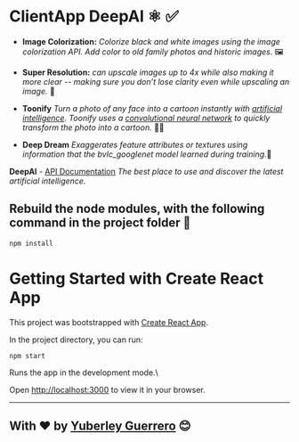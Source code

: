 # ClientApp DeepAI ⚛️ ✅

* **Image Colorization:** *Colorize black and white images using the image colorization API. Add color to old family photos and historic images.* 🖼️

* **Super Resolution:** *can upscale images up to 4x while also making it more clear -- making sure you don’t lose clarity even while upscaling an image.* 🎯

* **Toonify** *Turn a photo of any face into a cartoon instantly with [artificial intelligence](https://deepai.org/machine-learning-glossary-and-terms/artificial-intelligence). Toonify uses a [convolutional neural network](https://deepai.org/machine-learning-glossary-and-terms/convolutional-neural-network) to quickly transform the photo into a cartoon.* 👩‍🦰

* **Deep Dream** *Exaggerates feature attributes or textures using information that the bvlc_googlenet model learned during training.*🧿
  
**DeepAI**  - [API Documentation](https://deepai.org/api-docs/) *The best place to use and discover the latest artificial intelligence.*
  
  
## Rebuild the node modules, with the following command in the project folder 📂

```
npm install
```


# Getting Started with Create React App

This project was bootstrapped with [Create React App](https://github.com/facebook/create-react-app).

In the project directory, you can run:

```
npm start
```

Runs the app in the development mode.\

Open [http://localhost:3000](http://localhost:3000) to view it in your browser.

--- 
With ❤️ by [Yuberley Guerrero](https://github.com/Yuberley) 😊
---